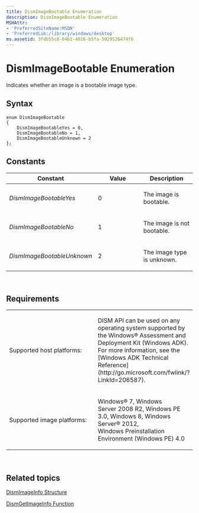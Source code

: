 ```yaml
---
title: DismImageBootable Enumeration
description: DismImageBootable Enumeration
MSHAttr:
- 'PreferredSiteName:MSDN'
- 'PreferredLib:/library/windows/desktop'
ms.assetid: 3fdb55c8-04b1-4016-b5fa-5029526474f6
---
```


# DismImageBootable Enumeration


Indicates whether an image is a bootable image type.

## <span id="Syntax"></span><span id="syntax"></span><span id="SYNTAX"></span>Syntax


``` syntax
enum DismImageBootable
{
    DismImageBootableYes = 0,
    DismImageBootableNo = 1, 
    DismImageBootableUnknown = 2
};
```

## <span id="Constants"></span><span id="constants"></span><span id="CONSTANTS"></span>Constants


<table>
<colgroup>
<col width="33%" />
<col width="33%" />
<col width="33%" />
</colgroup>
<thead>
<tr class="header">
<th>Constant</th>
<th>Value</th>
<th>Description</th>
</tr>
</thead>
<tbody>
<tr class="odd">
<td><p><em>DismImageBootableYes</em></p></td>
<td><p>0</p></td>
<td><p>The image is bootable.</p></td>
</tr>
<tr class="even">
<td><p><em>DismImageBootableNo</em></p></td>
<td><p>1</p></td>
<td><p>The image is not bootable.</p></td>
</tr>
<tr class="odd">
<td><p><em>DismImageBootableUnknown</em></p></td>
<td><p>2</p></td>
<td><p>The image type is unknown.</p></td>
</tr>
</tbody>
</table>

 

## <span id="Requirements"></span><span id="requirements"></span><span id="REQUIREMENTS"></span>Requirements


<table>
<colgroup>
<col width="50%" />
<col width="50%" />
</colgroup>
<tbody>
<tr class="odd">
<td><p>Supported host platforms:</p></td>
<td><p>DISM API can be used on any operating system supported by the Windows® Assessment and Deployment Kit (Windows ADK). For more information, see the [Windows ADK Technical Reference](http://go.microsoft.com/fwlink/?LinkId=206587).</p></td>
</tr>
<tr class="even">
<td><p>Supported image platforms:</p></td>
<td><p>Windows® 7, Windows Server 2008 R2, Windows PE 3.0, Windows 8, Windows Server® 2012, Windows Preinstallation Environment (Windows PE) 4.0</p></td>
</tr>
</tbody>
</table>

 

## <span id="related_topics"></span>Related topics


[DismImageInfo Structure](dismimageinfo-structure.md)

[DismGetImageInfo Function](dismgetimageinfo-function.md)

 

 




